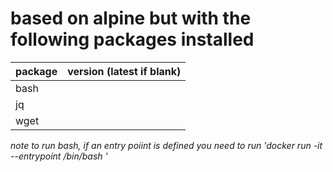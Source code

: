 # based on alpine but with the following packages installed

package | version (latest if blank) 
------- | -------------------------
bash |  
jq| |  
wget | 

*note to run bash, if an entry poiint is defined you need to run 'docker run -it --entrypoint /bin/bash <image>'*
